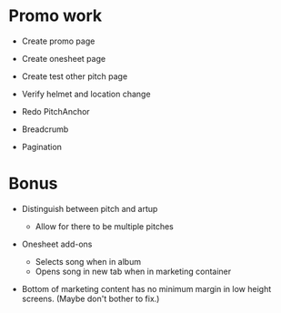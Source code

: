 # Promo work
* Create promo page
* Create onesheet page
* Create test other pitch page

* Verify helmet and location change

* Redo PitchAnchor
* Breadcrumb
* Pagination

# Bonus
* Distinguish between pitch and artup
    * Allow for there to be multiple pitches

* Onesheet add-ons
    * Selects song when in album
    * Opens song in new tab when in marketing container

* Bottom of marketing content has no minimum margin in low height screens. (Maybe don't bother to fix.)